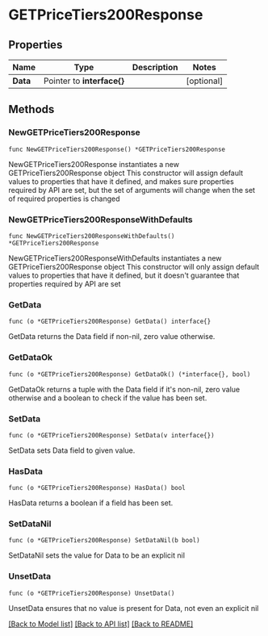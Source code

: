 # GETPriceTiers200Response

## Properties

Name | Type | Description | Notes
------------ | ------------- | ------------- | -------------
**Data** | Pointer to **interface{}** |  | [optional] 

## Methods

### NewGETPriceTiers200Response

`func NewGETPriceTiers200Response() *GETPriceTiers200Response`

NewGETPriceTiers200Response instantiates a new GETPriceTiers200Response object
This constructor will assign default values to properties that have it defined,
and makes sure properties required by API are set, but the set of arguments
will change when the set of required properties is changed

### NewGETPriceTiers200ResponseWithDefaults

`func NewGETPriceTiers200ResponseWithDefaults() *GETPriceTiers200Response`

NewGETPriceTiers200ResponseWithDefaults instantiates a new GETPriceTiers200Response object
This constructor will only assign default values to properties that have it defined,
but it doesn't guarantee that properties required by API are set

### GetData

`func (o *GETPriceTiers200Response) GetData() interface{}`

GetData returns the Data field if non-nil, zero value otherwise.

### GetDataOk

`func (o *GETPriceTiers200Response) GetDataOk() (*interface{}, bool)`

GetDataOk returns a tuple with the Data field if it's non-nil, zero value otherwise
and a boolean to check if the value has been set.

### SetData

`func (o *GETPriceTiers200Response) SetData(v interface{})`

SetData sets Data field to given value.

### HasData

`func (o *GETPriceTiers200Response) HasData() bool`

HasData returns a boolean if a field has been set.

### SetDataNil

`func (o *GETPriceTiers200Response) SetDataNil(b bool)`

 SetDataNil sets the value for Data to be an explicit nil

### UnsetData
`func (o *GETPriceTiers200Response) UnsetData()`

UnsetData ensures that no value is present for Data, not even an explicit nil

[[Back to Model list]](../README.md#documentation-for-models) [[Back to API list]](../README.md#documentation-for-api-endpoints) [[Back to README]](../README.md)


